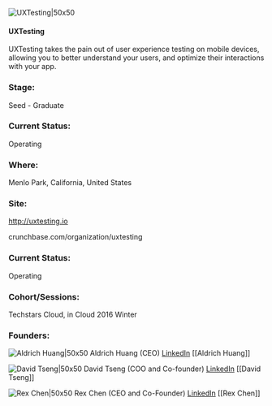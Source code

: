 

![UXTesting|50x50](https://apimg.techstars.com/connect/images/image_files/569d5bf6a93e9f2430000077/original/uxtesting_logo2.png)

#### UXTesting
UXTesting takes the pain out of user experience testing on mobile devices, allowing you to better understand your users, and optimize their interactions with your app.

### Stage: 
Seed - Graduate 

### Current Status: 
Operating

### Where:
Menlo Park, California, United States

### Site:
http://uxtesting.io



crunchbase.com/organization/uxtesting

### Current Status: 
Operating

### Cohort/Sessions: 
Techstars Cloud, in Cloud 2016 Winter

### Founders: 

![Aldrich Huang|50x50](https://apimg.techstars.com/connect/images/image_files/5ff698c849b4e0607e000063/original/Aldrich2_LinkedIn_Twitter_400_2x.png) Aldrich Huang (CEO) [LinkedIn](https://linkedin.com/in/aldrichhuang) [[Aldrich Huang]]

![David Tseng|50x50](https://apimg.techstars.com/connect/images/image_files/5db9cc18a36c11500a00000e/original/CIbaYQwR_400x400.jpg) David Tseng (COO and Co-founder) [LinkedIn](https://linkedin.com/in/injaytseng) [[David Tseng]]

![Rex Chen|50x50](https://apimg.techstars.com/connect/images/image_files/56378385bbe36f881400000a/original/10928173_10153093927437736_3555744588850051404_o.jpg) Rex Chen (CEO and Co-Founder) [LinkedIn](https://linkedin.com/in/huijun) [[Rex Chen]]


